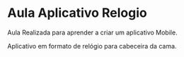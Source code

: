 # Aula Aplicativo Relogio
 Aula Realizada para aprender a criar um aplicativo Mobile.
 
 Aplicativo em formato de relógio para cabeceira da cama.
